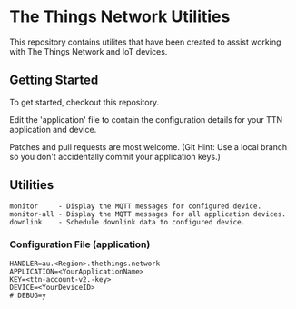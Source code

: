 # The Things Network Utilities
This repository contains utilites that have been created to
assist working with The Things Network and IoT devices.

## Getting Started
To get started, checkout this repository.

Edit the 'application' file to contain the configuration details for
your TTN application and device. 

Patches and pull requests are most welcome.
(Git Hint: Use a local branch so you don't accidentally commit your
application keys.)

## Utilities
```
monitor     - Display the MQTT messages for configured device.
monitor-all - Display the MQTT messages for all application devices.
downlink    - Schedule downlink data to configured device.
```

### Configuration File (application)
```
HANDLER=au.<Region>.thethings.network
APPLICATION=<YourApplicationName>
KEY=<ttn-account-v2.-key>
DEVICE=<YourDeviceID>
# DEBUG=y
```